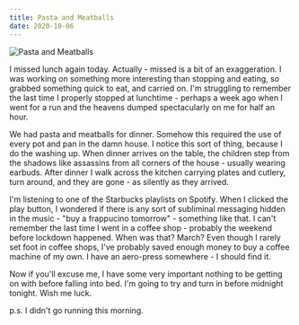 ```yaml
---
title: Pasta and Meatballs
date: 2020-10-06
---
```


![Pasta and Meatballs](https://source.unsplash.com/2aFp6EWWs58/1600x900)

I missed lunch again today. Actually - missed is a bit of an exaggeration. I was working on something more interesting than stopping and eating, so grabbed something quick to eat, and carried on. I'm struggling to remember the last time I properly stopped at lunchtime - perhaps a week ago when I went for a run and the heavens dumped spectacularly on me for half an hour.

We had pasta and meatballs for dinner. Somehow this required the use of every pot and pan in the damn house. I notice this sort of thing, because I do the washing up. When dinner arrives on the table, the children step from the shadows like assassins from all corners of the house - usually wearing earbuds. After dinner I walk across the kitchen carrying plates and cutlery, turn around, and they are gone - as silently as they arrived.

I'm listening to one of the Starbucks playlists on Spotify. When I clicked the play button, I wondered if there is any sort of subliminal messaging hidden in the music - "buy a frappucino tomorrow" - something like that. I can't remember the last time I went in a coffee shop - probably the weekend before lockdown happened. When was that? March? Even though I rarely set foot in coffee shops, I've probably saved enough money to buy a coffee machine of my own. I have an aero-press somewhere - I should find it.

Now if you'll excuse me, I have some very important nothing to be getting on with before falling into bed. I'm going to try and turn in before midnight tonight. Wish me luck.

p.s. I didn't go running this morning.